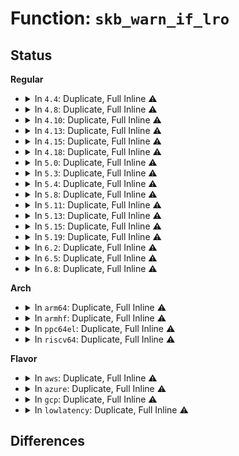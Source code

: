 # Function: <code>skb_warn_if_lro</code>

## Status
<b>Regular</b>
<ul>
<li>
<details>
<summary>In <code>4.4</code>: Duplicate, Full Inline ⚠️</summary>

**Collision:** Static Duplication

**Inline:** Full

**Transformation:** False

**Instances:**

```
In net/ipv4/ip_forward.c (ffffffff8175a770)
Location: include/linux/skbuff.h:3511
Inline: True
Inline callers:
  - net/ipv4/ip_forward.c:ip_forward
```
```
In net/ipv6/ip6_output.c (ffffffff817c68e9)
Location: include/linux/skbuff.h:3511
Inline: True
Inline callers:
  - net/ipv6/ip6_output.c:ip6_forward
```
</details>
</li>
<li>
<details>
<summary>In <code>4.8</code>: Duplicate, Full Inline ⚠️</summary>

**Collision:** Static Duplication

**Inline:** Full

**Transformation:** False

**Instances:**

```
In net/ipv4/ip_forward.c (ffffffff817c6b2e)
Location: include/linux/skbuff.h:3731
Inline: True
Inline callers:
  - net/ipv4/ip_forward.c:ip_forward
```
```
In net/ipv6/ip6_output.c (ffffffff818339ea)
Location: include/linux/skbuff.h:3731
Inline: True
Inline callers:
  - net/ipv6/ip6_output.c:ip6_forward
```
</details>
</li>
<li>
<details>
<summary>In <code>4.10</code>: Duplicate, Full Inline ⚠️</summary>

**Collision:** Static Duplication

**Inline:** Full

**Transformation:** False

**Instances:**

```
In net/ipv4/ip_forward.c (ffffffff817f662e)
Location: include/linux/skbuff.h:3790
Inline: True
Inline callers:
  - net/ipv4/ip_forward.c:ip_forward
```
```
In net/ipv6/ip6_output.c (ffffffff81865464)
Location: include/linux/skbuff.h:3790
Inline: True
Inline callers:
  - net/ipv6/ip6_output.c:ip6_forward
```
</details>
</li>
<li>
<details>
<summary>In <code>4.13</code>: Duplicate, Full Inline ⚠️</summary>

**Collision:** Static Duplication

**Inline:** Full

**Transformation:** False

**Instances:**

```
In net/ipv4/ip_forward.c (ffffffff81816a3e)
Location: include/linux/skbuff.h:3854
Inline: True
Inline callers:
  - net/ipv4/ip_forward.c:ip_forward
```
```
In net/ipv6/ip6_output.c (ffffffff81889c4a)
Location: include/linux/skbuff.h:3854
Inline: True
Inline callers:
  - net/ipv6/ip6_output.c:ip6_forward
```
</details>
</li>
<li>
<details>
<summary>In <code>4.15</code>: Duplicate, Full Inline ⚠️</summary>

**Collision:** Static Duplication

**Inline:** Full

**Transformation:** False

**Instances:**

```
In net/ipv4/ip_forward.c (ffffffff81895bfe)
Location: include/linux/skbuff.h:4045
Inline: True
Inline callers:
  - net/ipv4/ip_forward.c:ip_forward
```
```
In net/ipv6/ip6_output.c (ffffffff8190ae3a)
Location: include/linux/skbuff.h:4045
Inline: True
Inline callers:
  - net/ipv6/ip6_output.c:ip6_forward
```
```
In net/ipv6/seg6_local.c (ffffffff8194fd21)
Location: include/linux/skbuff.h:4045
Inline: True
Inline callers:
  - net/ipv6/seg6_local.c:input_action_end_dx2
```
</details>
</li>
<li>
<details>
<summary>In <code>4.18</code>: Duplicate, Full Inline ⚠️</summary>

**Collision:** Static Duplication

**Inline:** Full

**Transformation:** False

**Instances:**

```
In net/ipv4/ip_forward.c (ffffffff818e9ebe)
Location: include/linux/skbuff.h:4077
Inline: True
Inline callers:
  - net/ipv4/ip_forward.c:ip_forward
```
```
In net/ipv6/ip6_output.c (ffffffff8196233c)
Location: include/linux/skbuff.h:4077
Inline: True
Inline callers:
  - net/ipv6/ip6_output.c:ip6_forward
```
```
In net/ipv6/seg6_local.c (ffffffff819a8bc3)
Location: include/linux/skbuff.h:4077
Inline: True
Inline callers:
  - net/ipv6/seg6_local.c:input_action_end_dx2
```
</details>
</li>
<li>
<details>
<summary>In <code>5.0</code>: Duplicate, Full Inline ⚠️</summary>

**Collision:** Static Duplication

**Inline:** Full

**Transformation:** False

**Instances:**

```
In net/ipv4/ip_forward.c (ffffffff819172ee)
Location: include/linux/skbuff.h:4246
Inline: True
Inline callers:
  - net/ipv4/ip_forward.c:ip_forward
```
```
In net/ipv6/ip6_output.c (ffffffff81997312)
Location: include/linux/skbuff.h:4246
Inline: True
Inline callers:
  - net/ipv6/ip6_output.c:ip6_forward
```
```
In net/ipv6/seg6_local.c (ffffffff819df6ed)
Location: include/linux/skbuff.h:4246
Inline: True
Inline callers:
  - net/ipv6/seg6_local.c:input_action_end_dx2
```
</details>
</li>
<li>
<details>
<summary>In <code>5.3</code>: Duplicate, Full Inline ⚠️</summary>

**Collision:** Static Duplication

**Inline:** Full

**Transformation:** False

**Instances:**

```
In net/ipv4/ip_forward.c (ffffffff8197921e)
Location: include/linux/skbuff.h:4353
Inline: True
Inline callers:
  - net/ipv4/ip_forward.c:ip_forward
```
```
In net/ipv6/ip6_output.c (ffffffff81a032ea)
Location: include/linux/skbuff.h:4353
Inline: True
Inline callers:
  - net/ipv6/ip6_output.c:ip6_forward
```
```
In net/ipv6/seg6_local.c (ffffffff81a4e287)
Location: include/linux/skbuff.h:4353
Inline: True
Inline callers:
  - net/ipv6/seg6_local.c:input_action_end_dx2
```
</details>
</li>
<li>
<details>
<summary>In <code>5.4</code>: Duplicate, Full Inline ⚠️</summary>

**Collision:** Static Duplication

**Inline:** Full

**Transformation:** False

**Instances:**

```
In net/ipv4/ip_forward.c (ffffffff819afb8e)
Location: include/linux/skbuff.h:4437
Inline: True
Inline callers:
  - net/ipv4/ip_forward.c:ip_forward
```
```
In net/ipv6/ip6_output.c (ffffffff81a39eba)
Location: include/linux/skbuff.h:4437
Inline: True
Inline callers:
  - net/ipv6/ip6_output.c:ip6_forward
```
```
In net/ipv6/seg6_local.c (ffffffff81a84ee7)
Location: include/linux/skbuff.h:4437
Inline: True
Inline callers:
  - net/ipv6/seg6_local.c:input_action_end_dx2
```
</details>
</li>
<li>
<details>
<summary>In <code>5.8</code>: Duplicate, Full Inline ⚠️</summary>

**Collision:** Static Duplication

**Inline:** Full

**Transformation:** False

**Instances:**

```
In net/ipv4/ip_forward.c (ffffffff81a99a5e)
Location: include/linux/skbuff.h:4477
Inline: True
Inline callers:
  - net/ipv4/ip_forward.c:ip_forward
```
```
In net/ipv6/ip6_output.c (ffffffff81b2f6ef)
Location: include/linux/skbuff.h:4477
Inline: True
Inline callers:
  - net/ipv6/ip6_output.c:ip6_forward
```
```
In net/ipv6/seg6_local.c (ffffffff81b7ff67)
Location: include/linux/skbuff.h:4477
Inline: True
Inline callers:
  - net/ipv6/seg6_local.c:input_action_end_dx2
```
</details>
</li>
<li>
<details>
<summary>In <code>5.11</code>: Duplicate, Full Inline ⚠️</summary>

**Collision:** Static Duplication

**Inline:** Full

**Transformation:** False

**Instances:**

```
In net/ipv4/ip_forward.c (ffffffff81aa39ae)
Location: include/linux/skbuff.h:4506
Inline: True
Inline callers:
  - net/ipv4/ip_forward.c:ip_forward
```
```
In net/ipv6/ip6_output.c (ffffffff81b3e144)
Location: include/linux/skbuff.h:4506
Inline: True
Inline callers:
  - net/ipv6/ip6_output.c:ip6_forward
```
```
In net/ipv6/seg6_local.c (ffffffff81b8f3e7)
Location: include/linux/skbuff.h:4506
Inline: True
Inline callers:
  - net/ipv6/seg6_local.c:input_action_end_dx2
```
</details>
</li>
<li>
<details>
<summary>In <code>5.13</code>: Duplicate, Full Inline ⚠️</summary>

**Collision:** Static Duplication

**Inline:** Full

**Transformation:** False

**Instances:**

```
In net/ipv4/ip_forward.c (ffffffff81a8ea6e)
Location: include/linux/skbuff.h:4570
Inline: True
Inline callers:
  - net/ipv4/ip_forward.c:ip_forward
```
```
In net/ipv6/ip6_output.c (ffffffff81b2c8db)
Location: include/linux/skbuff.h:4570
Inline: True
Inline callers:
  - net/ipv6/ip6_output.c:ip6_forward
```
```
In net/ipv6/seg6_local.c (ffffffff81b7e157)
Location: include/linux/skbuff.h:4570
Inline: True
Inline callers:
  - net/ipv6/seg6_local.c:input_action_end_dx2
```
</details>
</li>
<li>
<details>
<summary>In <code>5.15</code>: Duplicate, Full Inline ⚠️</summary>

**Collision:** Static Duplication

**Inline:** Full

**Transformation:** False

**Instances:**

```
In net/ipv4/ip_forward.c (ffffffff81b49c6e)
Location: include/linux/skbuff.h:4609
Inline: True
Inline callers:
  - net/ipv4/ip_forward.c:ip_forward
```
```
In net/ipv6/ip6_output.c (ffffffff81bf2a21)
Location: include/linux/skbuff.h:4609
Inline: True
Inline callers:
  - net/ipv6/ip6_output.c:ip6_forward
```
```
In net/ipv6/seg6_local.c (ffffffff81c49777)
Location: include/linux/skbuff.h:4609
Inline: True
Inline callers:
  - net/ipv6/seg6_local.c:input_action_end_dx2
```
</details>
</li>
<li>
<details>
<summary>In <code>5.19</code>: Duplicate, Full Inline ⚠️</summary>

**Collision:** Static Duplication

**Inline:** Full

**Transformation:** False

**Instances:**

```
In net/ipv4/ip_forward.c (ffffffff81cd71de)
Location: include/linux/skbuff.h:5031
Inline: True
Inline callers:
  - net/ipv4/ip_forward.c:ip_forward
```
```
In net/ipv6/ip6_output.c (ffffffff81d8b5cf)
Location: include/linux/skbuff.h:5031
Inline: True
Inline callers:
  - net/ipv6/ip6_output.c:ip6_forward
```
```
In net/ipv6/seg6_local.c (ffffffff81de8f5e)
Location: include/linux/skbuff.h:5031
Inline: True
Inline callers:
  - net/ipv6/seg6_local.c:input_action_end_dx2
```
</details>
</li>
<li>
<details>
<summary>In <code>6.2</code>: Duplicate, Full Inline ⚠️</summary>

**Collision:** Static Duplication

**Inline:** Full

**Transformation:** False

**Instances:**

```
In net/ipv4/ip_forward.c (ffffffff81e977ae)
Location: include/linux/skbuff.h:4927
Inline: True
Inline callers:
  - net/ipv4/ip_forward.c:ip_forward
```
```
In net/ipv6/ip6_output.c (ffffffff81f595df)
Location: include/linux/skbuff.h:4927
Inline: True
Inline callers:
  - net/ipv6/ip6_output.c:ip6_forward
```
```
In net/ipv6/seg6_local.c (ffffffff81fbc68e)
Location: include/linux/skbuff.h:4927
Inline: True
Inline callers:
  - net/ipv6/seg6_local.c:input_action_end_dx2
```
</details>
</li>
<li>
<details>
<summary>In <code>6.5</code>: Duplicate, Full Inline ⚠️</summary>

**Collision:** Static Duplication

**Inline:** Full

**Transformation:** False

**Instances:**

```
In net/ipv4/ip_forward.c (ffffffff81ef5fde)
Location: include/linux/skbuff.h:4890
Inline: True
Inline callers:
  - net/ipv4/ip_forward.c:ip_forward
```
```
In net/ipv6/ip6_output.c (ffffffff81fb928f)
Location: include/linux/skbuff.h:4890
Inline: True
Inline callers:
  - net/ipv6/ip6_output.c:ip6_forward
```
```
In net/ipv6/seg6_local.c (ffffffff8201cf7e)
Location: include/linux/skbuff.h:4890
Inline: True
Inline callers:
  - net/ipv6/seg6_local.c:input_action_end_dx2
```
</details>
</li>
<li>
<details>
<summary>In <code>6.8</code>: Duplicate, Full Inline ⚠️</summary>

**Collision:** Static Duplication

**Inline:** Full

**Transformation:** False

**Instances:**

```
In net/ipv4/ip_forward.c (ffffffff81fb9f6e)
Location: include/linux/skbuff.h:4930
Inline: True
Inline callers:
  - net/ipv4/ip_forward.c:ip_forward
```
```
In net/ipv6/ip6_output.c (ffffffff8208680f)
Location: include/linux/skbuff.h:4930
Inline: True
Inline callers:
  - net/ipv6/ip6_output.c:ip6_forward
```
```
In net/ipv6/seg6_local.c (ffffffff820ebf61)
Location: include/linux/skbuff.h:4930
Inline: True
Inline callers:
  - net/ipv6/seg6_local.c:input_action_end_dx2
```
</details>
</li>
</ul>
<b>Arch</b>
<ul>
<li>
<details>
<summary>In <code>arm64</code>: Duplicate, Full Inline ⚠️</summary>

**Collision:** Static Duplication

**Inline:** Full

**Transformation:** False

**Instances:**

```
In net/ipv4/ip_forward.c (ffff800010c60254)
Location: include/linux/skbuff.h:4437
Inline: True
Inline callers:
  - net/ipv4/ip_forward.c:ip_forward
```
```
In net/ipv6/ip6_output.c (ffff800010cfae64)
Location: include/linux/skbuff.h:4437
Inline: True
Inline callers:
  - net/ipv6/ip6_output.c:ip6_forward
```
```
In net/ipv6/seg6_local.c (ffff800010d50f7c)
Location: include/linux/skbuff.h:4437
Inline: True
Inline callers:
  - net/ipv6/seg6_local.c:input_action_end_dx2
```
</details>
</li>
<li>
<details>
<summary>In <code>armhf</code>: Duplicate, Full Inline ⚠️</summary>

**Collision:** Static Duplication

**Inline:** Full

**Transformation:** False

**Instances:**

```
In net/ipv4/ip_forward.c (c0d6fb04)
Location: include/linux/skbuff.h:4437
Inline: True
Inline callers:
  - net/ipv4/ip_forward.c:ip_forward
```
```
In net/ipv6/ip6_output.c (c0e01760)
Location: include/linux/skbuff.h:4437
Inline: True
Inline callers:
  - net/ipv6/ip6_output.c:ip6_forward
```
```
In net/ipv6/seg6_local.c (c0e51af8)
Location: include/linux/skbuff.h:4437
Inline: True
Inline callers:
  - net/ipv6/seg6_local.c:input_action_end_dx2
```
</details>
</li>
<li>
<details>
<summary>In <code>ppc64el</code>: Duplicate, Full Inline ⚠️</summary>

**Collision:** Static Duplication

**Inline:** Full

**Transformation:** False

**Instances:**

```
In net/ipv4/ip_forward.c (c000000000d6314c)
Location: include/linux/skbuff.h:4437
Inline: True
Inline callers:
  - net/ipv4/ip_forward.c:ip_forward
```
```
In net/ipv6/ip6_output.c (c000000000e222f4)
Location: include/linux/skbuff.h:4437
Inline: True
Inline callers:
  - net/ipv6/ip6_output.c:ip6_forward
```
```
In net/ipv6/seg6_local.c (c000000000e88e94)
Location: include/linux/skbuff.h:4437
Inline: True
Inline callers:
  - net/ipv6/seg6_local.c:input_action_end_dx2
```
</details>
</li>
<li>
<details>
<summary>In <code>riscv64</code>: Duplicate, Full Inline ⚠️</summary>

**Collision:** Static Duplication

**Inline:** Full

**Transformation:** False

**Instances:**

```
In net/ipv4/ip_forward.c (ffffffe0007c850e)
Location: include/linux/skbuff.h:4437
Inline: True
Inline callers:
  - net/ipv4/ip_forward.c:ip_forward
```
```
In net/ipv6/ip6_output.c (ffffffe000845a04)
Location: include/linux/skbuff.h:4437
Inline: True
Inline callers:
  - net/ipv6/ip6_output.c:ip6_forward
```
```
In net/ipv6/seg6_local.c (ffffffe00088922e)
Location: include/linux/skbuff.h:4437
Inline: True
Inline callers:
  - net/ipv6/seg6_local.c:input_action_end_dx2
```
</details>
</li>
</ul>
<b>Flavor</b>
<ul>
<li>
<details>
<summary>In <code>aws</code>: Duplicate, Full Inline ⚠️</summary>

**Collision:** Static Duplication

**Inline:** Full

**Transformation:** False

**Instances:**

```
In net/ipv4/ip_forward.c (ffffffff8194f9fe)
Location: include/linux/skbuff.h:4437
Inline: True
Inline callers:
  - net/ipv4/ip_forward.c:ip_forward
```
```
In net/ipv6/ip6_output.c (ffffffff819d954a)
Location: include/linux/skbuff.h:4437
Inline: True
Inline callers:
  - net/ipv6/ip6_output.c:ip6_forward
```
```
In net/ipv6/seg6_local.c (ffffffff81a24577)
Location: include/linux/skbuff.h:4437
Inline: True
Inline callers:
  - net/ipv6/seg6_local.c:input_action_end_dx2
```
</details>
</li>
<li>
<details>
<summary>In <code>azure</code>: Duplicate, Full Inline ⚠️</summary>

**Collision:** Static Duplication

**Inline:** Full

**Transformation:** False

**Instances:**

```
In net/ipv4/ip_forward.c (ffffffff819094ee)
Location: include/linux/skbuff.h:4437
Inline: True
Inline callers:
  - net/ipv4/ip_forward.c:ip_forward
```
```
In net/ipv6/ip6_output.c (ffffffff8199630a)
Location: include/linux/skbuff.h:4437
Inline: True
Inline callers:
  - net/ipv6/ip6_output.c:ip6_forward
```
```
In net/ipv6/seg6_local.c (ffffffff819e1337)
Location: include/linux/skbuff.h:4437
Inline: True
Inline callers:
  - net/ipv6/seg6_local.c:input_action_end_dx2
```
</details>
</li>
<li>
<details>
<summary>In <code>gcp</code>: Duplicate, Full Inline ⚠️</summary>

**Collision:** Static Duplication

**Inline:** Full

**Transformation:** False

**Instances:**

```
In net/ipv4/ip_forward.c (ffffffff819ba1ce)
Location: include/linux/skbuff.h:4437
Inline: True
Inline callers:
  - net/ipv4/ip_forward.c:ip_forward
```
```
In net/ipv6/ip6_output.c (ffffffff81a43fca)
Location: include/linux/skbuff.h:4437
Inline: True
Inline callers:
  - net/ipv6/ip6_output.c:ip6_forward
```
```
In net/ipv6/seg6_local.c (ffffffff81a8eff7)
Location: include/linux/skbuff.h:4437
Inline: True
Inline callers:
  - net/ipv6/seg6_local.c:input_action_end_dx2
```
</details>
</li>
<li>
<details>
<summary>In <code>lowlatency</code>: Duplicate, Full Inline ⚠️</summary>

**Collision:** Static Duplication

**Inline:** Full

**Transformation:** False

**Instances:**

```
In net/ipv4/ip_forward.c (ffffffff819c3abe)
Location: include/linux/skbuff.h:4437
Inline: True
Inline callers:
  - net/ipv4/ip_forward.c:ip_forward
```
```
In net/ipv6/ip6_output.c (ffffffff81a4fc6b)
Location: include/linux/skbuff.h:4437
Inline: True
Inline callers:
  - net/ipv6/ip6_output.c:ip6_forward
```
```
In net/ipv6/seg6_local.c (ffffffff81a9bd77)
Location: include/linux/skbuff.h:4437
Inline: True
Inline callers:
  - net/ipv6/seg6_local.c:input_action_end_dx2
```
</details>
</li>
</ul>

## Differences
